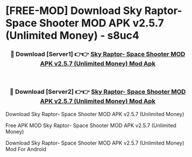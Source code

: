 # [FREE-MOD] Download Sky Raptor- Space Shooter MOD APK v2.5.7 (Unlimited Money) - s8uc4


<div align="center">
<h3>🔴 Download [Server1] 👉👉 <a href="https://apk-comot.site?title=Sky_Raptor-_Space_Shooter_MOD_APK_v2.5.7_(Unlimited_Money)">Sky Raptor- Space Shooter MOD APK v2.5.7 (Unlimited Money) Mod Apk</a></h3><br>

<h3>🔴 Download [Server2] 👉👉 <a href="https://apk-comot.site?title=Sky_Raptor-_Space_Shooter_MOD_APK_v2.5.7_(Unlimited_Money)">Sky Raptor- Space Shooter MOD APK v2.5.7 (Unlimited Money) Mod Apk</a></h3>
</div>



Download Sky Raptor- Space Shooter MOD APK v2.5.7 (Unlimited Money) 

Free APK MOD Sky Raptor- Space Shooter MOD APK v2.5.7 (Unlimited Money) 

Download Sky Raptor- Space Shooter MOD APK v2.5.7 (Unlimited Money) Mod For Android
